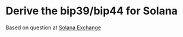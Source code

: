 # Derive the bip39/bip44 for Solana

Based on question at
[Solana Exchange](https://solana.stackexchange.com/questions/16414/how-to-create-multiple-wallets-also-known-hd-wallets-with-rust-code)
